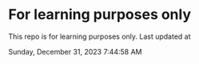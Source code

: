 # For learning purposes only
This repo is for learning purposes only.
Last updated at

Sunday, December 31, 2023 7:44:58 AM

